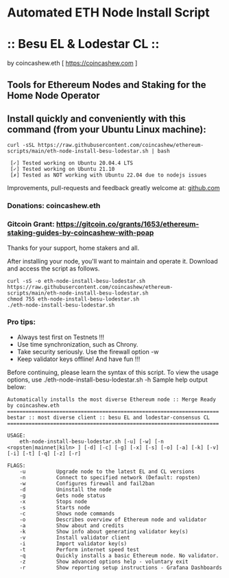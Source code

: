 # Automated ETH Node Install Script
# :: Besu EL & Lodestar CL ::
by coincashew.eth [ https://coincashew.com ]

## Tools for Ethereum Nodes and Staking for the Home Node Operator

## Install quickly and conveniently with this command (from your Ubuntu Linux machine):

```
curl -sSL https://raw.githubusercontent.com/coincashew/ethereum-scripts/main/eth-node-install-besu-lodestar.sh | bash
```

```
 [✓] Tested working on Ubuntu 20.04.4 LTS
 [✓] Tested working on Ubuntu 21.10
 [✗] Tested as NOT working with Ubuntu 22.04 due to nodejs issues
```

Improvements, pull-requests and feedback greatly welcome at:
[github.com](https://github.com/coincashew/ethereum-scripts/)

### Donations: coincashew.eth

### Gitcoin Grant: https://gitcoin.co/grants/1653/ethereum-staking-guides-by-coincashew-with-poap

Thanks for your support, home stakers and all.

After installing your node, you'll want to maintain and operate it.
Download and access the script as follows.

```
curl -sS -o eth-node-install-besu-lodestar.sh https://raw.githubusercontent.com/coincashew/ethereum-scripts/main/eth-node-install-besu-lodestar.sh
chmod 755 eth-node-install-besu-lodestar.sh
./eth-node-install-besu-lodestar.sh
```
### Pro tips:
* Always test first on Testnets !!!
* Use time synchronization, such as Chrony.
* Take security seriously. Use the firewall option -w
* Keep validator keys offline! And have fun !!!

Before continuing, please learn the syntax of this script. To view the usage options, use ./eth-node-install-besu-lodestar.sh -h
Sample help output below:

```
Automatically installs the most diverse Ethereum node :: Merge Ready
by coincashew.eth
=====================================================================
bestar :: most diverse client :: besu EL and lodestar-consensus CL
=====================================================================

USAGE:
	eth-node-install-besu-lodestar.sh [-u] [-w] [-n <ropsten|mainnet|kiln> ] [-d] [-c] [-g] [-x] [-s] [-o] [-a] [-k] [-v] [-i] [-t] [-q] [-z] [-r]

FLAGS:
	-u          Upgrade node to the latest EL and CL versions
	-n          Connect to specified network (Default: ropsten)
	-w          Configures firewall and fail2ban
	-d          Uninstall the node
	-g          Gets node status
	-x          Stops node
	-s          Starts node
	-c          Shows node commands
	-o          Describes overview of Ethereum node and validator
	-a          Show about and credits
	-k          Show info about generating validator key(s)
	-v          Install validator client
	-i          Import validator key(s)
	-t          Perform internet speed test
	-q          Quickly installs a basic Ethereum node. No validator.
	-z          Show advanced options help - voluntary exit
	-r          Show reporting setup instructions - Grafana Dashboards
```
